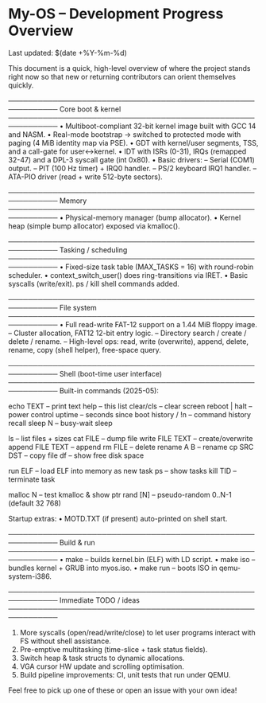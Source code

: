 My-OS – Development Progress Overview
====================================

Last updated: $(date +%Y-%m-%d)

This document is a quick, high-level overview of where the project
stands right now so that new or returning contributors can orient
themselves quickly.

────────────────────────────────────────────────────────────
Core boot & kernel
────────────────────────────────────────────────────────────
• Multiboot-compliant 32-bit kernel image built with GCC 14 and NASM.
• Real-mode bootstrap → switched to protected mode with paging (4 MiB
  identity map via PSE).
• GDT with kernel/user segments, TSS, and a call-gate for user↔kernel.
• IDT with ISRs (0-31), IRQs (remapped 32-47) and a DPL-3 syscall gate
  (int 0x80).
• Basic drivers:
    – Serial (COM1) output.
    – PIT (100 Hz timer) + IRQ0 handler.
    – PS/2 keyboard IRQ1 handler.
    – ATA-PIO driver (read + write 512-byte sectors).

────────────────────────────────────────────────────────────
Memory
────────────────────────────────────────────────────────────
• Physical-memory manager (bump allocator).
• Kernel heap (simple bump allocator) exposed via kmalloc().

────────────────────────────────────────────────────────────
Tasking / scheduling
────────────────────────────────────────────────────────────
• Fixed-size task table (MAX_TASKS = 16) with round-robin scheduler.
• context_switch_user() does ring-transitions via IRET.
• Basic syscalls (write/exit).  ps / kill shell commands added.

────────────────────────────────────────────────────────────
File system
────────────────────────────────────────────────────────────
• Full read-write FAT-12 support on a 1.44 MiB floppy image.
    – Cluster allocation, FAT12 12-bit entry logic.
    – Directory search / create / delete / rename.
    – High-level ops: read, write (overwrite), append, delete, rename,
      copy (shell helper), free-space query.

────────────────────────────────────────────────────────────
Shell (boot-time user interface)
────────────────────────────────────────────────────────────
Built-in commands (2025-05):

  echo TEXT              – print text
  help                   – this list
  clear/cls              – clear screen
  reboot | halt          – power control
  uptime                 – seconds since boot
  history / !n           – command history recall
  sleep N                – busy-wait sleep

  ls                     – list files + sizes
  cat FILE               – dump file
  write  FILE TEXT       – create/overwrite
  append FILE TEXT       – append
  rm FILE                – delete
  rename A B             – rename
  cp SRC DST             – copy file
  df                     – show free disk space

  run ELF                – load ELF into memory as new task
  ps                     – show tasks
  kill TID               – terminate task

  malloc N               – test kmalloc & show ptr
  rand [N]               – pseudo-random 0..N-1 (default 32 768)

Startup extras:
• MOTD.TXT (if present) auto-printed on shell start.

────────────────────────────────────────────────────────────
Build & run
────────────────────────────────────────────────────────────
• make              – builds kernel.bin (ELF) with LD script.
• make iso          – bundles kernel + GRUB into myos.iso.
• make run          – boots ISO in qemu-system-i386.

────────────────────────────────────────────────────────────
Immediate TODO / ideas
────────────────────────────────────────────────────────────
1. More syscalls (open/read/write/close) to let user programs interact
   with FS without shell assistance.
2. Pre-emptive multitasking (time-slice + task status fields).
3. Switch heap & task structs to dynamic allocations.
4. VGA cursor HW update and scrolling optimisation.
5. Build pipeline improvements: CI, unit tests that run under QEMU.

Feel free to pick up one of these or open an issue with your own idea!
